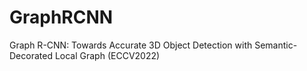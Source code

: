 # GraphRCNN
Graph R-CNN: Towards Accurate 3D Object Detection with Semantic-Decorated Local Graph (ECCV2022)
